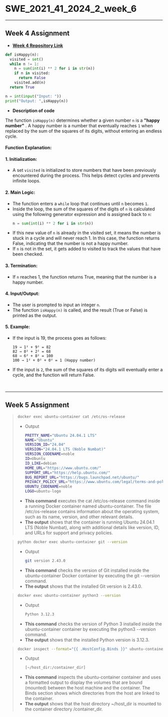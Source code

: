 # SWE_2021_41_2024_2_week_6

---

## Week 4 Assignment
- [**Week 4 Repository Link**](https://github.com/ch0rca/SWE_2021_41_2024_2_week_4)
```python
def isHappy(n):
  visited = set()
  while n != 1:
    n = sum(int(i) ** 2 for i in str(n))
    if n in visited:
      return False
    visited.add(n)
  return True

n = int(input("Input: "))
print("Output: ",isHappy(n))
```

- **Description of code**
  
The function `isHappy(n)` determines whether a given number `n` is a **"happy number"**  .
A happy number is a number that eventually reaches `1` when replaced by the sum of the squares of its digits, without entering an endless cycle.
#### Function Explanation:

#### 1. Initialization:
- A set `visited` is initialized to store numbers that have been previously encountered during the process. This helps detect cycles and prevents infinite loops.

#### 2. Main Logic:
- The function enters a `while` loop that continues until `n` becomes `1`.
- Inside the loop, the sum of the squares of the digits of `n` is calculated using the following generator expression and is assigned back to `n`:
  ```python
  n = sum(int(i) ** 2 for i in str(n))
- If this new value of `n` is already in the visited set, it means the number is stuck in a cycle and will never reach 1. In this case, the function returns False, indicating that the number is not a happy number.
- If `n` is not in the set, it gets added to visited to track the values that have been checked.

#### 3. Termination:
- If `n` reaches 1, the function returns True, meaning that the number is a happy number.

#### 4. Input/Output:
- The user is prompted to input an integer `n`.
- The function `isHappy(n)` is called, and the result (True or False) is printed as the output.

#### 5. Example:
- If the input is 19, the process goes as follows:
  ```
  19 → 1² + 9² = 82 
  82 → 8² + 2² = 68 
  68 → 6² + 8² = 100
  100 → 1² + 0² + 0² = 1 (Happy number)
  ```
- If the input is `2`, the sum of the squares of its digits will eventually enter a cycle, and the function will return False.

<br/>  

---

## Week 5 Assignment

>```bash
>docker exec ubuntu-container cat /etc/os-release
>```
> - Output
>   ```bash
>   PRETTY_NAME="Ubuntu 24.04.1 LTS"
>   NAME="Ubuntu"
>   VERSION_ID="24.04"
>   VERSION="24.04.1 LTS (Noble Numbat)"
>   VERSION_CODENAME=noble
>   ID=Ubuntu
>   ID_LIKE=debian
>   HOME_URL="https://www.ubuntu.com/"
>   SUPPORT_URL="https://help.ubuntu.com/"
>   BUG_REPORT_URL="https://bugs.launchpad.net/ubuntu/"
>   PRIVACY_POLICY_URL="https://www.ubuntu.com/legal/terms-and-policies/privacy-policy"
>   UBUNTU_CODENAME=noble
>   LOGO=ubuntu-logo
>   ```
> - **This command** executes the cat /etc/os-release command inside a running Docker container named ubuntu-container. The file /etc/os-release contains information about the operating system, such as its name, version, and other relevant details.
> - **The output** shows that the container is running Ubuntu 24.04.1 LTS (Noble Numbat), along with additional details like version, ID, and URLs for support and privacy policies.


>```bash
>python docker exec ubuntu-container git --version
>```
> - Output
>   ```bash
>   git version 2.43.0
>   ```
> - **This command** checks the version of Git installed inside the ubuntu-container Docker container by executing the git --version command.
> - **The output** shows that the installed Git version is 2.43.0.

>```bash
>docker exec ubuntu-container python3 --version
>```
> - Output
>   ```bash
>   Python 3.12.3
>   ```
> - **This command** checks the version of Python 3 installed inside the ubuntu-container container by executing the python3 --version command.
> - **The output** shows that the installed Python version is 3.12.3.

>```bash
>docker inspect --format="{{ .HostConfig.Binds }}" ubuntu-container
>```
> - Output
>   ```bash
>   [~/host_dir:/container_dir]
>   ```
> - **This command** inspects the ubuntu-container container and uses a formatted output to display the volumes that are bound (mounted) between the host machine and the container. The Binds section shows which directories from the host are linked to the container.
> - **The output** shows that the host directory ~/host_dir is mounted to the container directory /container_dir.
